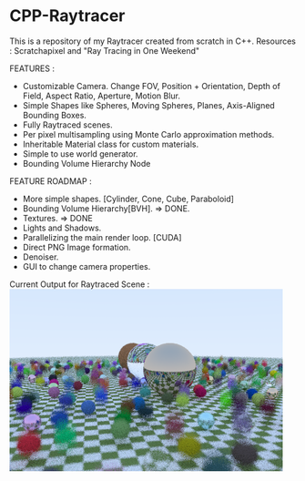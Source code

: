 # CPP-Raytracer
This is a repository of my Raytracer created from scratch in C++. Resources : Scratchapixel and "Ray Tracing in One Weekend"

FEATURES :
- Customizable Camera. Change FOV, Position + Orientation, Depth of Field, Aspect Ratio, Aperture, Motion Blur.
- Simple Shapes like Spheres, Moving Spheres, Planes, Axis-Aligned Bounding Boxes.
- Fully Raytraced scenes.
- Per pixel multisampling using Monte Carlo approximation methods.
- Inheritable Material class for custom materials.
- Simple to use world generator.
- Bounding Volume Hierarchy Node

FEATURE ROADMAP :
- More simple shapes. [Cylinder, Cone, Cube, Paraboloid]
- Bounding Volume Hierarchy[BVH]. => DONE.
- Textures. => DONE
- Lights and Shadows.
- Parallelizing the main render loop. [CUDA]
- Direct PNG Image formation.
- Denoiser.
- GUI to change camera properties.

Current Output for Raytraced Scene :
![render.png](render.png)
